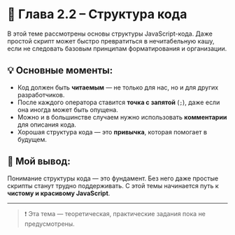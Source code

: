 # 📘 Глава 2.2 – Структура кода

В этой теме рассмотрены основы структуры JavaScript-кода. Даже простой скрипт может быстро превратиться в нечитабельную кашу, если не следовать базовым принципам форматирования и организации.

## 💡 Основные моменты:
- Код должен быть **читаемым** — не только для нас, но и для других разработчиков.
- После каждого оператора ставится **точка с запятой** (`;`), даже если она иногда может быть опущена.
- Можно и в большинстве случаем нужно использовать **комментарии** для описания кода.
- Хорошая структура кода — это **привычка**, которая помогает в будущем.

## 🧠 Мой вывод:
Понимание структуры кода — это фундамент. Без него даже простые скрипты станут трудно поддерживать. С этой темы начинается путь к **чистому и красивому JavaScript**.

---

> ❗ Эта тема — теоретическая, практические задания пока не предусмотрены.
